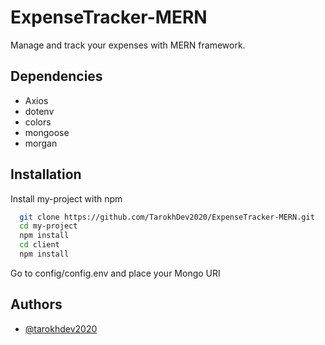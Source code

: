 
# ExpenseTracker-MERN

Manage and track your expenses with MERN framework.

## Dependencies

- Axios
- dotenv
- colors
- mongoose
- morgan

## Installation

Install my-project with npm

```bash
  git clone https://github.com/TarokhDev2020/ExpenseTracker-MERN.git
  cd my-project
  npm install
  cd client
  npm install
```
Go to config/config.env and place your Mongo URI
## Authors

- [@tarokhdev2020](https://www.github.com/TarokhDev2020)

